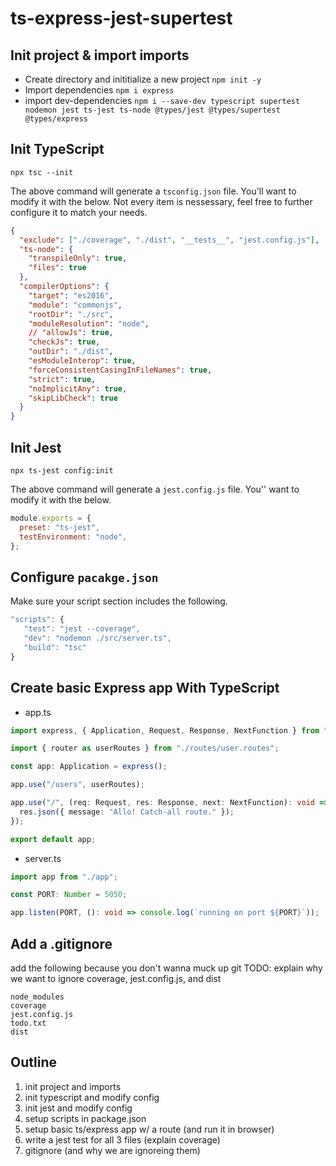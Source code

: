 # ts-express-jest-supertest

## Init project & import imports

- Create directory and inititialize a new project `npm init -y`
- Import dependencies `npm i express`
- import dev-dependencies `npm i --save-dev typescript supertest nodemon jest ts-jest ts-node @types/jest @types/supertest @types/express`

## Init TypeScript

`npx tsc --init`

The above command will generate a `tsconfig.json` file. You'll want to modify it with the below. Not every item is nessessary, feel free to further configure it to match your needs.

```json
{
  "exclude": ["./coverage", "./dist", "__tests__", "jest.config.js"],
  "ts-node": {
    "transpileOnly": true,
    "files": true
  },
  "compilerOptions": {
    "target": "es2016",
    "module": "commonjs",
    "rootDir": "./src",
    "moduleResolution": "node",
    // "allowJs": true,
    "checkJs": true,
    "outDir": "./dist",
    "esModuleInterop": true,
    "forceConsistentCasingInFileNames": true,
    "strict": true,
    "noImplicitAny": true,
    "skipLibCheck": true
  }
}
```

## Init Jest

`npx ts-jest config:init`

The above command will generate a `jest.config.js` file. You'' want to modify it with the below.

```js
module.exports = {
  preset: "ts-jest",
  testEnvironment: "node",
};
```

## Configure `pacakge.json`

Make sure your script section includes the following.

```js
"scripts": {
   "test": "jest --coverage",
   "dev": "nodemon ./src/server.ts",
   "build": "tsc"
}
```

## Create basic Express app With TypeScript

- app.ts

```ts
import express, { Application, Request, Response, NextFunction } from "express";

import { router as userRoutes } from "./routes/user.routes";

const app: Application = express();

app.use("/users", userRoutes);

app.use("/", (req: Request, res: Response, next: NextFunction): void => {
  res.json({ message: "Allo! Catch-all route." });
});

export default app;
```

- server.ts

```ts
import app from "./app";

const PORT: Number = 5050;

app.listen(PORT, (): void => console.log(`running on port ${PORT}`));
```

## Add a .gitignore

add the following because you don't wanna muck up git
TODO: explain why we want to ignore coverage, jest.config.js, and dist

```
node_modules
coverage
jest.config.js
todo.txt
dist
```

## Outline

1. init project and imports
1. init typescript and modify config
1. init jest and modify config
1. setup scripts in package.json
1. setup basic ts/express app w/ a route (and run it in browser)
1. write a jest test for all 3 files (explain coverage)
1. gitignore (and why we are ignoreing them)
